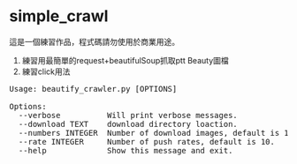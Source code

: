 # simple_crawl
這是一個練習作品，程式碼請勿使用於商業用途。

1. 練習用最簡單的request+beautifulSoup抓取ptt Beauty圖檔
2. 練習click用法

<pre>
Usage: beautify_crawler.py [OPTIONS]

Options:
  --verbose          Will print verbose messages.
  --download TEXT    download directory loaction.
  --numbers INTEGER  Number of download images, default is 100.
  --rate INTEGER     Number of push rates, default is 10.
  --help             Show this message and exit.
</Pre>
